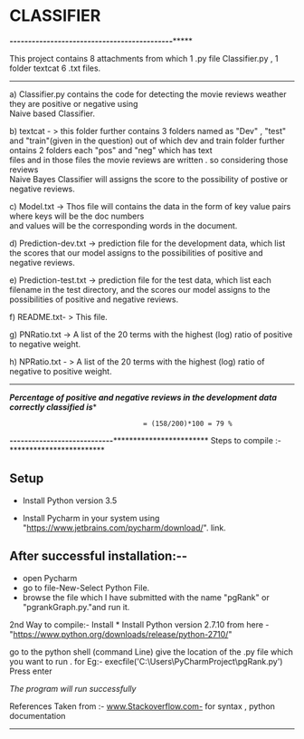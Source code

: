 # CLASSIFIER                                        


*****************************--------------------------------------------**********************************

This project contains 8 attachments from which  1 .py file Classifier.py , 1 folder textcat 6 .txt files.
*****************************************************************************************************************
a) Classifier.py contains the code for detecting the movie reviews weather they are positive or negative using  
   Naive based Classifier.

b) textcat - >    this folder further contains 3 folders named as "Dev" , "test" and "train"(given in the question) 
                  out of which dev and train folder further ontains 2 folders each "pos" and "neg" which has text  
                  files and in those files the movie reviews are written . so considering those reviews  
                  Naive Bayes Classifier will assigns the score to the possibility of postive or negative reviews.
 
c) Model.txt ->   Thos file will contains the data in the form of key value pairs where keys will be the doc numbers  
                  and values will be the corresponding words in the document.

d) Prediction-dev.txt ->  prediction file for the development data, which list  the scores that our model assigns to 
                          the  possibilities of positive and negative reviews.

e) Prediction-test.txt -> prediction file for the test data, which  list each filename in the test directory, 
                          and the scores our  model assigns to the possibilities of positive and negative reviews.

f) README.txt- >         This file.

g) PNRatio.txt ->        A list of the 20 terms with the highest (log) ratio of positive to negative weight. 

h) NPRatio.txt - >        A list of the 20 terms with the highest (log) ratio of  negative  to positive weight. 

************************************************************************************************************************

*******Percentage of positive and negative reviews in the development data  correctly classified is********
 
                                     = (158/200)*100 = 79 %

**********************************----------------------------**********************************************************
                                      Steps to compile :-
                                   ************************

## Setup

- Install Python  version 3.5

- Install Pycharm in your system using "https://www.jetbrains.com/pycharm/download/".
link.

## After successful installation:--
- open Pycharm  
- go to file-New-Select Python File.
- browse the file which I have submitted with the name "pgRank" or "pgrankGraph.py."and run it.
 
2nd Way to compile:-
Install * Install Python  version 2.7.10 from here - "https://www.python.org/downloads/release/python-2710/"

go to the python shell (command Line)
give the location of the .py file which you want to run . for Eg:- execfile('C:\Users\PyCharmProject\pgRank.py'\)
Press enter 

 *The program will run successfully*


 References Taken from :- www.Stackoverflow.com- for syntax , python documentation
************************************************************************************************************
